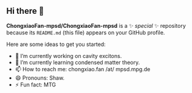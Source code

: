 ## Hi there 👋

**ChongxiaoFan-mpsd/ChongxiaoFan-mpsd** is a ✨ _special_ ✨ repository because its `README.md` (this file) appears on your GitHub profile.

Here are some ideas to get you started:

- 🔭 I’m currently working on cavity excitons.
- 🌱 I’m currently learning condensed matter theory.
- 📫 How to reach me: chongxiao.fan /at/ mpsd.mpg.de
- 😄 Pronouns: Shaw.
- ⚡ Fun fact: MTG
